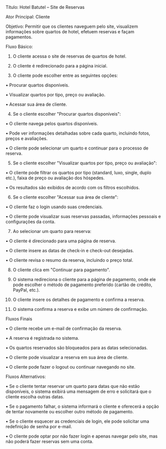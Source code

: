 Título: Hotel Batutel – Site de Reservas

Ator Principal: Cliente

Objetivo: Permitir que os clientes naveguem pelo site, visualizem informações sobre quartos de hotel, efetuem reservas e façam pagamentos.

Fluxo Básico:

1.	O cliente acessa o site de reservas de quartos de hotel.

2.	O cliente é redirecionado para a página inicial.

3.	O cliente pode escolher entre as seguintes opções:

•	Procurar quartos disponíveis.

•	Visualizar quartos por tipo, preço ou avaliação.

•	Acessar sua área de cliente.

4.	Se o cliente escolher "Procurar quartos disponíveis":

•	O cliente navega pelos quartos disponíveis.

•	Pode ver informações detalhadas sobre cada quarto, incluindo fotos, preços e avaliações.

•	O cliente pode selecionar um quarto e continuar para o processo de reserva.

5.	Se o cliente escolher "Visualizar quartos por tipo, preço ou avaliação":

•	O cliente pode filtrar os quartos por tipo (standard, luxo, single, duplo etc.), faixa de preço ou avaliação dos hóspedes.

•	Os resultados são exibidos de acordo com os filtros escolhidos.

6.	Se o cliente escolher "Acessar sua área de cliente":

•	O cliente faz o login usando suas credenciais.

•	O cliente pode visualizar suas reservas passadas, informações pessoais e configurações da conta.

7.	Ao selecionar um quarto para reserva:

•	O cliente é direcionado para uma página de reserva.

•	O cliente insere as datas de check-in e check-out desejadas.

•	O cliente revisa o resumo da reserva, incluindo o preço total.

8.	O cliente clica em "Continuar para pagamento".

9.	O sistema redireciona o cliente para a página de pagamento, onde ele pode escolher o método de pagamento preferido (cartão de crédito, PayPal, etc.).

10.	O cliente insere os detalhes de pagamento e confirma a reserva.

11.	O sistema confirma a reserva e exibe um número de confirmação.

Fluxos Finais

•	O cliente recebe um e-mail de confirmação da reserva.

•	A reserva é registrada no sistema.

•	Os quartos reservados são bloqueados para as datas selecionadas.

•	O cliente pode visualizar a reserva em sua área de cliente.

•	O cliente pode fazer o logout ou continuar navegando no site.

Fluxos Alternativos:

•	Se o cliente tentar reservar um quarto para datas que não estão disponíveis, o sistema exibirá uma mensagem de erro e solicitará que o cliente escolha outras datas.

•	Se o pagamento falhar, o sistema informará o cliente e oferecerá a opção de tentar novamente ou escolher outro método de pagamento.


•	Se o cliente esquecer as credenciais de login, ele pode solicitar uma redefinição de senha por e-mail.

•	O cliente pode optar por não fazer login e apenas navegar pelo site, mas não poderá fazer reservas sem uma conta.
